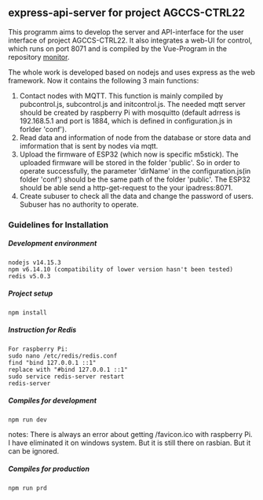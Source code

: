 ## express-api-server for project AGCCS-CTRL22
This programm aims to develop the server and API-interface for the user interface of project AGCCS-CTRL22. It also integrates a web-UI for control, which runs on port 8071 and is compiled by the Vue-Program in the repository [monitor](https://github.com/AGCCS/monitor).

The whole work is developed based on nodejs and uses express as the web framework. Now it contains the following 3 main functions:

1. Contact nodes with MQTT. This function is mainly compiled by pubcontrol.js, subcontrol.js and initcontrol.js. The needed mqtt server should be created by raspberry Pi with mosquitto (default adrress is 192.168.5.1 and port is 1884, which is defined in configuration.js in forlder 'conf').
2. Read data and information of node from the database or store data and imformation that is sent by nodes via mqtt.
3. Upload the firmware of ESP32 (which now is specific m5stick). The uploaded firmware will be stored in the folder 'public'. So in order to operate successfully, the parameter 'dirName' in the configuration.js(in folder 'conf') should be the same path of the folder 'public'. The ESP32 should be able send a http-get-request to the your ipadress:8071. 
4. Create subuser to check all the data and change the password of users. Subuser has no authority to operate.

### Guidelines for Installation

##### Development environment
```
nodejs v14.15.3
npm v6.14.10 (compatibility of lower version hasn't been tested)
redis v5.0.3
```

##### Project setup
```
npm install
```

##### Instruction for Redis
```
For raspberry Pi:
sudo nano /etc/redis/redis.conf
find "bind 127.0.0.1 ::1"
replace with "#bind 127.0.0.1 ::1"
sudo service redis-server restart
redis-server
```

##### Compiles for development
```
npm run dev
```
notes: There is always an error about getting /favicon.ico with raspberry Pi. I have eliminated it on windows system. But it is still there on rasbian. But it can be ignored.

##### Compiles for production
```
npm run prd
```
